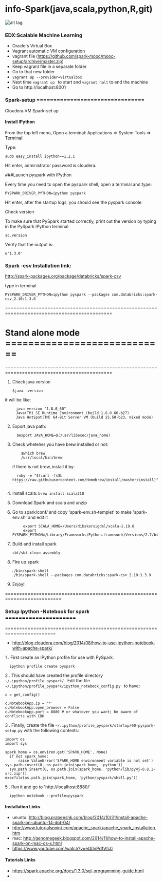 # info-Spark(java,scala,python,R,git)
![alt tag](http://spark.apache.org/images/spark-logo-trademark.png)

### EDX:Scalable Machine Learning

 - Oracle's Virtual Box
 - Vagrant automatic VM configuration
 - vagrant file (https://github.com/spark-mooc/mooc-setup/archive/master.zip)
 - Keep vagrant file in a separate folder
 - Go to that new folder
 - ``` vagrant up --provider=virtualbox ```
 - Next time ```vagrant up ``` to start and ```vagrant halt``` to end the machine
 - Go to http://localhost:8001

### Spark-setup ================================
Cloudera VM Spark-set up

#### Install IPython

From the top left menu, Open a terminal: Applications => System Tools => Terminal

Type:
```
sudo easy_install ipython==1.2.1
```
Hit enter, administrator password is cloudera.

###Launch pyspark with IPython

Every time you need to open the pyspark shell, open a terminal and type:
```
PYSPARK_DRIVER_PYTHON=ipython pyspark
```
Hit enter, after the startup logs, you should see the pyspark console:

Check version

To make sure that PySpark started correctly, print out the version by typing in the PySpark IPython terminal:
```
sc.version
```

Verify that the output is:
```
u'1.3.0'
```

### Spark -csv Installation link:

http://spark-packages.org/package/databricks/spark-csv

type in terminal

```
PYSPARK_DRIVER_PYTHON=ipython pyspark --packages com.databricks:spark-csv_2.10:1.3.0
```
============================================================================================
# Stand alone mode ============================
============================================================================================
1. Check java version 
    ```
    $java -version
    ```
 it will be like:
  ```
       java version "1.8.0_60"
       Java(TM) SE Runtime Environment (build 1.8.0_60-b27)
       Java HotSpot(TM) 64-Bit Server VM (build 25.60-b23, mixed mode)
  ```

2. Export java path:
     ```
       $export JAVA_HOME=$(/usr/libexec/java_home) 
     ```

3. Check wheteher you have brew installed or not:
 
    ```
        $which brew
        /usr/local/bin/brew

    ```
     if there is not brew, install it by:
     ```
       ruby -e "$(curl -fsSL https://raw.githubusercontent.com/Homebrew/install/master/install)" 
       ```

4. Install scala:
       ```
        brew install scala210
       ```

5. Download Spark and scala and unzip


6. Go to spark/conf/ and copy 'spark-env.sh-templet' to make 'spark-env.sh' and edit it
    ```
         export SCALA_HOME=/Users/dibakarsigdel/scala-2.10.6
         export PYSPARK_PYTHON=/Library/Frameworks/Python.framework/Versions/2.7/bin/python
    ```
    
7. Build and install spark
   ```
   sbt/sbt clean assembly
   ```
8. Fire up spark

```./bin/pyspark
   ./bin/spark-shell
   ./bin/spark-shell --packages com.databricks:spark-csv_2.10:1.3.0

```
9.  Enjoy!


==========================================================================
### Setup Ipython -Notebook for spark =====================
========================================================================
 - http://blog.cloudera.com/blog/2014/08/how-to-use-ipython-notebook-with-apache-spark/

 1 . First create an IPython profile for use with PySpark.

```
  ipython profile create pyspark
```
2 .  This should have created the profile directory ``` ~/.ipython/profile_pyspark/.```  Edit the file ```~/.ipython/profile_pyspark/ipython_notebook_config.py ``` to have:

```
c = get_config()
 
c.NotebookApp.ip = '*'
c.NotebookApp.open_browser = False
c.NotebookApp.port = 8880 # or whatever you want; be aware of conflicts with CDH
```

3 . Finally, create the file ```~/.ipython/profile_pyspark/startup/00-pyspark-setup.py```  with the following contents:

```
import os
import sys
 
spark_home = os.environ.get('SPARK_HOME', None)
  if not spark_home:
      raise ValueError('SPARK_HOME environment variable is not set')
sys.path.insert(0, os.path.join(spark_home, 'python'))
  sys.path.insert(0, os.path.join(spark_home, 'python/lib/py4j-0.8.1-src.zip'))
execfile(os.path.join(spark_home, 'python/pyspark/shell.py'))

```
5 . Run it and go to 'http://localhost:8880/'
   ```
     ipython notebook --profile=pyspark
   ```








#### Installation Links
 - ununtu: http://blog.prabeeshk.com/blog/2014/10/31/install-apache-spark-on-ubuntu-14-dot-04/
 - http://www.tutorialspoint.com/apache_spark/apache_spark_installation.htm
 - mac: http://genomegeek.blogspot.com/2014/11/how-to-install-apache-spark-on-mac-os-x.html
 - https://www.youtube.com/watch?v=eQ0nPdfVfc0

#### Tutorials Links
 - https://spark.apache.org/docs/1.3.0/sql-programming-guide.html
 - 
